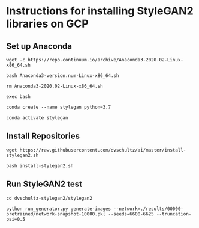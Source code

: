 # Instructions for installing StyleGAN2 libraries on GCP

## Set up Anaconda
`wget -c https://repo.continuum.io/archive/Anaconda3-2020.02-Linux-x86_64.sh`

`bash Anaconda3-version.num-Linux-x86_64.sh`

`rm Anaconda3-2020.02-Linux-x86_64.sh`

`exec bash`

`conda create --name stylegan python=3.7`

`conda activate stylegan`

## Install Repositories
`wget https://raw.githubusercontent.com/dvschultz/ai/master/install-stylegan2.sh`

`bash install-stylegan2.sh`

## Run StyleGAN2 test
`cd dvschultz-stylegan2/stylegan2`

`python run_generator.py generate-images --network=./results/00000-pretrained/network-snapshot-10000.pkl --seeds=6600-6625 --truncation-psi=0.5`
